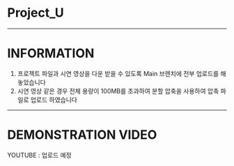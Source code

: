 # Project_U

---

# INFORMATION
1. 프로젝트 파일과 시연 영상을 다운 받을 수 있도록 Main 브렌치에 전부 업로드를 해놓았습니다
2. 시연 영상 같은 경우 전체 용량이 100MB를 초과하여 분할 압축을 사용하여 압축 파일로 업로드 하였습니다

---

# DEMONSTRATION VIDEO
YOUTUBE : 업로드 예정
